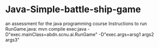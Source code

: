# Java-Simple-battle-ship-game
an assessment for the java programming course
Instructions to run RunGame.java:
mvn compile exec:java -D"exec.mainClass=abdn.scnu.ai.RunGame" -D"exec.args=arsg1 args2 args3"
